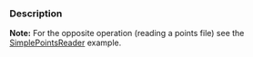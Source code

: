 ### Description
**Note:** For the opposite operation (reading a points file) see the
[SimplePointsReader](Cxx/IO/SimplePointsReader) example.
